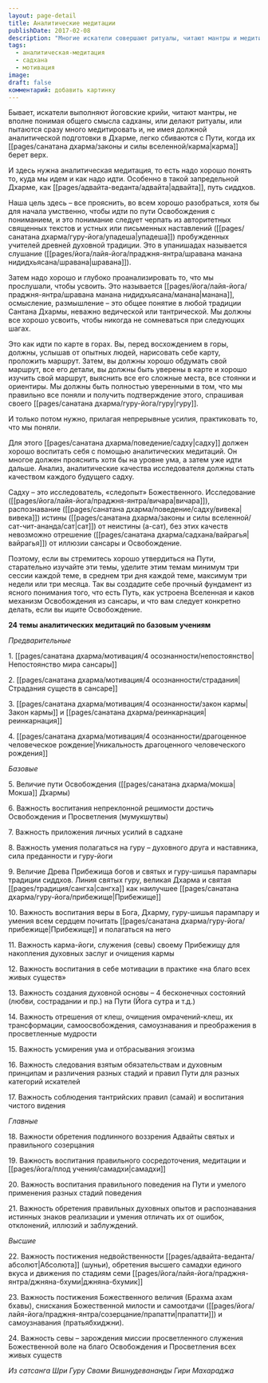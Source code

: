 ```yaml
---
layout: page-detail
title: Аналитические медитации
publishDate: 2017-02-08
description: "Многие искатели совершают ритуалы, читают мантры и медитируют, не понимая сути садханы, и легко сбиваются с Пути. Для устойчивого продвижения необходима аналитическая медитация: сначала слушание учений (шравана), затем глубокое размышление (манана), только после этого - практика. В традиции предлагается 24 темы для аналитических медитаций, чтобы создать прочный фундамент для Освобождения."
tags:
  - аналитическая-медитация
  - садхана
  - мотивация
image: 
draft: false
комментарий: добавить картинку
---
```

Бывает, искатели выполняют йоговские крийи, читают мантры, не вполне понимая общего смысла садханы, или делают ритуалы, или пытаются сразу много медитировать и, не имея должной аналитической подготовки в Дхарме, легко сбиваются с Пути, когда их [[pages/санатана дхарма/законы и силы вселенной/карма|карма]] берет верх.

И здесь нужна аналитическая медитация, то есть надо хорошо понять то, куда мы идем и как надо идти. Особенно в такой запредельной Дхарме, как [[pages/адвайта-веданта/адвайта|адвайта]], путь сиддхов.

Наша цель здесь – все прояснить, во всем хорошо разобраться, хотя бы для начала умственно, чтобы идти по пути Освобождения с пониманием, и это понимание следует черпать из авторитетных священных текстов и устных или письменных наставлений ([[pages/санатана дхарма/гуру-йога/упадеша|упадеша]]) пробужденных учителей древней духовной традиции. Это в упанишадах называется слушание ([[pages/йога/лайя-йога/праджня-янтра/шравана манана нидидхьясана/шравана|шравана]]).

Затем надо хорошо и глубоко проанализировать то, что мы прослушали, чтобы усвоить. Это называется [[pages/йога/лайя-йога/праджня-янтра/шравана манана нидидхьясана/манана|манана]], осмысление, размышление – это общее понятие в любой традиции Сантана Дхармы, неважно ведической или тантрической. Мы должны все хорошо усвоить, чтобы никогда не сомневаться при следующих шагах.

Это как идти по карте в горах. Вы, перед восхождением в горы, должны, услышав от опытных людей, нарисовать себе карту, проложить маршрут. Затем, вы должны хорошо обдумать свой маршрут, все его детали, вы должны быть уверены в карте и хорошо изучить свой маршрут, выяснить все его сложные места, все стоянки и ориентиры. Мы должны быть полностью уверенными в том, что мы правильно все поняли и получить подтверждение этого, спрашивая своего [[pages/санатана дхарма/гуру-йога/гуру|гуру]].

И только потом нужно, прилагая непрерывные усилия, практиковать то, что мы поняли.

Для этого [[pages/санатана дхарма/поведение/садху|садху]] должен хорошо воспитать себя с помощью аналитических медитаций. Он многое должен прояснить хотя бы на уровне ума, а затем уже идти дальше. Анализ, аналитические качества исследователя должны стать качеством каждого будущего садху.

Садху – это исследователь, «следопыт» Божественного. Исследование ([[pages/йога/лайя-йога/праджня-янтра/вичара|вичара]]), распознавание ([[pages/санатана дхарма/поведение/садху/вивека|вивека]]) истины ([[pages/санатана дхарма/законы и силы вселенной/сат-чит-ананда/сат|сат]]) от неистины (а-сат), без этих качеств невозможно отрешение ([[pages/санатана дхарма/садхана/вайрагья|вайрагья]]) от иллюзии сансары и Освобождение.

Поэтому, если вы стремитесь хорошо утвердиться на Пути, старательно изучайте эти темы, уделите этим темам минимум три сессии каждой теме, в среднем три дня каждой теме, максимум три недели или три месяца. Так вы создадите себе прочный фундамент из ясного понимания того, что есть Путь, как устроена Вселенная и каков механизм Освобождения из сансары, и что вам следует конкретно делать, если вы ищите Освобождение.

**24 темы аналитических медитаций по базовым учениям**

_Предварительные_

1\. [[pages/санатана дхарма/мотивация/4 осознанности/непостоянство|Непостоянство мира сансары]]  

2\. [[pages/санатана дхарма/мотивация/4 осознанности/страдания|Страдания существ в сансаре]]

3\. [[pages/санатана дхарма/мотивация/4 осознанности/закон кармы|Закон кармы]] и [[pages/санатана дхарма/реинкарнация|реинкарнация]]

4\. [[pages/санатана дхарма/мотивация/4 осознанности/драгоценное человеческое рождение|Уникальность драгоценного человеческого рождения]]

_Базовые_

5\. Величие пути Освобождения ([[pages/санатана дхарма/мокша|Мокша]] Дхармы)

6\. Важность воспитания непреклонной решимости достичь Освобождения и Просветления (мумукшутвы)

7\. Важность приложения личных усилий в садхане 

8\. Важность умения полагаться на гуру – духовного друга и наставника, сила преданности и гуру-йоги 

9\. Величие Древа Прибежища богов и святых и гуру-шишья парампары традиции сиддхов. Линия святых гуру, великая Дхарма и святая [[pages/традиция/сангха|сангха]] как наилучшее [[pages/санатана дхарма/гуру-йога/прибежище|Прибежище]]

10\. Важность воспитания веры в Бога, Дхарму, гуру-шишья парампару и умения всем сердцем почитать [[pages/санатана дхарма/гуру-йога/прибежище|Прибежище]] и полагаться на него 

11\. Важность карма-йоги, служения (севы) своему Прибежищу для накопления духовных заслуг и очищения кармы 

12\. Важность воспитания в себе мотивации в практике «на благо всех живых существ»

13\. Важность создания духовной основы – 4 бесконечных состояний (любви, сострадании и пр.) на Пути (Йога сутра и т.д.) 

14\. Важность отрешения от клеш, очищения омрачений-клеш, их трансформации, самоосвобождения, самоузнавания и преображения в просветленные мудрости 

15\. Важность усмирения ума и отбрасывания эгоизма 

16\. Важность следования взятым обязательствам и духовным принципам и различения разных стадий и правил Пути для разных категорий искателей

17\. Важность соблюдения тантрийских правил (самай) и воспитания чистого видения

_Главные_ 

18\. Важности обретения подлинного воззрения Адвайты святых и правильного созерцания 

19\. Важность воспитания правильного сосредоточения, медитации и [[pages/йога/плод учения/самадхи|самадхи]] 

20\. Важность воспитания правильного поведения на Пути и умелого применения разных стадий поведения 

21\. Важность обретения правильных духовных опытов и распознавания истинных знаков реализации и умения отличать их от ошибок, отклонений, иллюзий и заблуждений.

_Высшие_ 

22\. Важность постижения недвойственности [[pages/адвайта-веданта/абсолют|Абсолюта]] (шуньи), обретения высшего самадхи единого вкуса и движения по стадиям семи [[pages/йога/лайя-йога/праджня-янтра/джняна-бхуми|джняна-бхумик]] 

23\. Важность постижения Божественного величия (Брахма ахам бхавы), снискания Божественной милости и самоотдачи ([[pages/йога/лайя-йога/праджня-янтра/созерцание/прапатти|прапатти]]) и самоузнавания (пратьябхиджни). 

24\. Важность севы – зарождения миссии просветленного служения Божественной воле на благо Освобождения и Просветления всех живых существ

*Из сатсанга Шри Гуру Свами Вишнудевананды Гири Махараджа*
